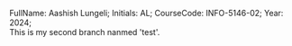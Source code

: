 FullName: Aashish Lungeli;
Initials: AL;
CourseCode: INFO-5146-02;
Year: 2024;<br>
This is my second branch nanmed 'test'.
